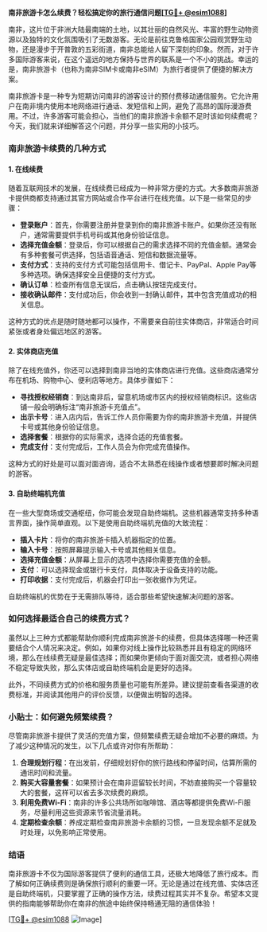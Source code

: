 **南非旅游卡怎么续费？轻松搞定你的旅行通信问题[[TG💪+ @esim1088](https://t.me/s/esim1088)]**

南非，这片位于非洲大陆最南端的土地，以其壮丽的自然风光、丰富的野生动物资源以及独特的文化氛围吸引了无数游客。无论是前往克鲁格国家公园观赏野生动物，还是漫步于开普敦的五彩街道，南非总能给人留下深刻的印象。然而，对于许多国际游客来说，在这个遥远的地方保持与世界的联系是一个不小的挑战。幸运的是，南非旅游卡（也称为南非SIM卡或南非eSIM）为旅行者提供了便捷的解决方案。

南非旅游卡是一种专为短期访问南非的游客设计的预付费移动通信服务。它允许用户在南非境内使用本地网络进行通话、发短信和上网，避免了高昂的国际漫游费用。不过，许多游客可能会担心，当他们的南非旅游卡余额不足时该如何续费呢？今天，我们就来详细解答这个问题，并分享一些实用的小技巧。

### 南非旅游卡续费的几种方式

#### 1. 在线续费
随着互联网技术的发展，在线续费已经成为一种非常方便的方式。大多数南非旅游卡提供商都支持通过其官方网站或合作平台进行在线充值。以下是一些常见的步骤：

- **登录账户**：首先，你需要注册并登录到你的南非旅游卡账户。如果你还没有账户，通常需要提供手机号码或其他身份验证信息。
- **选择充值金额**：登录后，你可以根据自己的需求选择不同的充值金额。通常会有多种套餐可供选择，包括语音通话、短信和数据流量等。
- **支付方式**：支持的支付方式可能包括信用卡、借记卡、PayPal、Apple Pay等多种选项。确保选择安全且便捷的支付方式。
- **确认订单**：检查所有信息无误后，点击确认按钮完成支付。
- **接收确认邮件**：支付成功后，你会收到一封确认邮件，其中包含充值成功的相关信息。

这种方式的优点是随时随地都可以操作，不需要亲自前往实体商店，非常适合时间紧张或者身处偏远地区的游客。

#### 2. 实体商店充值
除了在线充值外，你还可以选择到南非当地的实体商店进行充值。这些商店通常分布在机场、购物中心、便利店等地方。具体步骤如下：

- **寻找授权经销商**：到达南非后，留意机场或市区内的授权经销商标识。这些店铺一般会明确标注“南非旅游卡充值点”。
- **出示卡号**：进入店内后，告诉工作人员你需要为你的南非旅游卡充值，并提供卡号或其他身份验证信息。
- **选择套餐**：根据你的实际需求，选择合适的充值套餐。
- **完成支付**：支付完成后，工作人员会为你完成充值操作。

这种方式的好处是可以面对面咨询，适合不太熟悉在线操作或者想要即时解决问题的游客。

#### 3. 自助终端机充值
在一些大型商场或交通枢纽，你可能会发现自助终端机。这些机器通常支持多种语言界面，操作简单直观。以下是使用自助终端机充值的大致流程：

- **插入卡片**：将你的南非旅游卡插入机器指定的位置。
- **输入卡号**：按照屏幕提示输入卡号或其他相关信息。
- **选择充值金额**：从屏幕上显示的选项中选择你需要充值的金额。
- **支付**：可以选择现金或银行卡支付，具体取决于设备支持的功能。
- **打印收据**：支付完成后，机器会打印出一张收据作为凭证。

自助终端机的优势在于无需排队等待，适合那些希望快速解决问题的游客。

### 如何选择最适合自己的续费方式？

虽然以上三种方式都能帮助你顺利完成南非旅游卡的续费，但具体选择哪一种还需要结合个人情况来决定。例如，如果你对线上操作比较熟悉并且有稳定的网络环境，那么在线续费无疑是最佳选择；而如果你更倾向于面对面交流，或者担心网络不稳定导致失败，那么实体店或自助终端机会是更好的选择。

此外，不同续费方式的价格和服务质量也可能有所差异。建议提前查看各渠道的收费标准，并阅读其他用户的评价反馈，以便做出明智的选择。

### 小贴士：如何避免频繁续费？

尽管南非旅游卡提供了灵活的充值方案，但频繁续费无疑会增加不必要的麻烦。为了减少这种情况的发生，以下几点或许对你有所帮助：

1. **合理规划行程**：在出发前，仔细规划好你的旅行路线和停留时间，估算所需的通讯时间和流量。
2. **购买大容量套餐**：如果预计会在南非逗留较长时间，不妨直接购买一个容量较大的套餐，这样可以省去多次续费的麻烦。
3. **利用免费Wi-Fi**：南非的许多公共场所如咖啡馆、酒店等都提供免费Wi-Fi服务，尽量利用这些资源来节省流量消耗。
4. **定期检查余额**：养成定期检查南非旅游卡余额的习惯，一旦发现余额不足就及时处理，以免影响正常使用。

### 结语

南非旅游卡不仅为国际游客提供了便利的通信工具，还极大地降低了旅行成本。而了解如何正确续费则是确保旅行顺利的重要一环。无论是通过在线充值、实体店还是自助终端机，只要掌握了正确的操作方法，续费过程其实并不复杂。希望本文提供的指南能够帮助你在南非的旅途中始终保持畅通无阻的通信体验！

[[TG💪+ @esim1088](https://t.me/s/esim1088) ![Image](https://i.postimg.cc/4NQfJmqS/Snipaste-2025-05-13-00-14-12.png)]